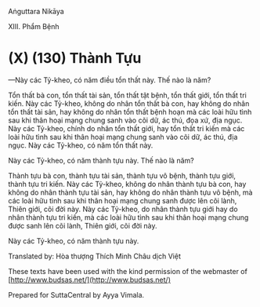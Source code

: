  

Aṅguttara Nikāya

XIII. Phẩm Bệnh

# (X) (130) Thành Tựu

—Này các Tỷ-kheo, có năm điều tổn thất này. Thế nào là năm?

Tổn thất bà con, tổn thất tài sản, tổn thất tật bệnh, tổn thất giới, tổn thất tri kiến. Này các Tỷ-kheo, không do nhân tổn thất bà con, hay không do nhân tổn thất tài sản, hay không do nhân tổn thất bệnh hoạn mà các loài hữu tình sau khi thân hoại mạng chung sanh vào cõi dữ, ác thú, đọa xứ, địa ngục. Này các Tỷ-kheo, chính do nhân tổn thất giới, hay tổn thất tri kiến mà các loài hữu tình sau khi thân hoại mạng chung sanh vào cõi dữ, ác thú, địa ngục. Này các Tỷ-kheo, có năm tổn thất này.

Này các Tỷ-kheo, có năm thành tựu này. Thế nào là năm?

Thành tựu bà con, thành tựu tài sản, thành tựu vô bệnh, thành tựu giới, thành tựu tri kiến. Này các Tỷ-kheo, không do nhân thành tựu bà con, hay không do nhân thành tựu tài sản, hay không do nhân thành tựu vô bệnh, mà các loài hữu tình sau khi thân hoại mạng chung sanh được lên cõi lành, Thiên giới, cõi đời này. Này các Tỷ-kheo, do nhân thành tựu giới hay do nhân thành tựu tri kiến, mà các loài hữu tình sau khi thân hoại mạng chung được sanh lên cõi lành, Thiên giới, cõi đời này.

Này các Tỷ-kheo, có năm thành tựu này.

Translated by: Hòa thượng Thích Minh Châu dịch Việt

These texts have been used with the kind permission of the webmaster of [http://www.budsas.net/](http://www.budsas.net/)

Prepared for SuttaCentral by Ayya Vimala.